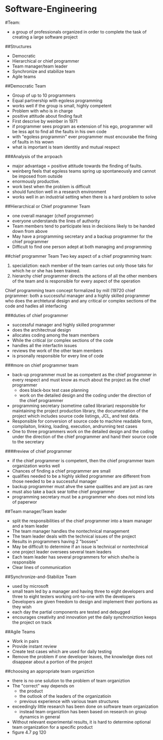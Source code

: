 # Software-Engineering

#Team:
- a group of professionals organized in order to complete the task of creating a large software project

##Structures

- Democratic 
- Hierarchical or chief programmer
- Team manager/team leader 
- Synchronize and stabilize team
- Agile teams

##Democratic Team

- Group of up to 10 programmers
- Equal partnership with egoless programming
- works well if the group is small, highly competent
- Problem with who is in charge
- positive attitude about finding fault
- First descrive by weinber in 1971
- if programmer sees program as extension of his ego, programmer will be less apt to find all the faults in his own code
- with "egoless programmin" ever programmer must encourabe the fining of faults in his wown
- what is important is team identitiy and mutual respect


###Analysis of the arrpoach

- major advantage = positive attitude towards the finding of faults.
- weinberg feels that egoless teams spring up spontaneously and cannot be imposed from outside
- enormously productive.
- work best when the problem is difficult
- should function well in a research environment
- works well in an industrial setting when there is a hard problem to solve


##Hierarchical or Chief programmer Team
- one overall manager (cheif programmer)
- everyone understands the lines of authority
- Team members tend to participate less in decisions likely to be handed down from above
- May have a programming secretary and a backup programmer for the chief programmer 
- Difficult to find one person adept at both managing and programming

##chief programmer Team
Two key aspect of a chief programming team:

1. specializtion: each member of the team carries out only those taks for which he or she has been trained.
2. hierarchy chief programmer directs the actions of all the other members of the team and is responsible for every aspect of the operation

Chief programming team concept formalized by mill (19720
chief prgrammer: both a successful manager and a highly skilled programmer who does the archtetural design and any critical or complex sections of the code and hadles all interfacing

###duties of chief programmer
- successful manager and highly skilled programmer
- does the architectrual design
- allocates coding among the team members
- While the critical (or complex sections of the code
- handles all the interfactin issues
- reviews the work of the other team members
- is prsonally responsible for every line of code

###more on chief programmer team
- back-up programmer must be as competent as the chief programmer in every respect and must know as much about the project as the chief programmer
    - does black-box test case planning
    - work on the detailed design and the coding under the direction of the chief programmer
- programming secretary (sometime called librarian) responsible for maintaining the project production library, the documentation of the project which includes source code listings, JCL, and test data.
- Responsible for conversion of source code to machine readable form, compilaiton, linking, loading, execution, andrunning test cases
- One to three programmers work on the detailed design and the coding under the direction of the chief programmer and hand their source code to the secretary

####review of chief programmer
- if the chief programmer is competent, then the chief programmer team organization works well
- Chances of finding a chief programmer are small
- qualifies needed to be a highly skilled programmer are different from those needed to be a successful manager
- backup programmer must ahve the same qualities and are just as rare
- must also take a back sear tothe chief programmer
- programming secretary must be a programmer who does not mind lots of paperwor

##Team manager/Team leader
- split the responsibilities of the chief programmer into a team manager and a team leader
- The team manager handles the nontechnical management
- The team leader deals with the technical issues of the project
- Results in programmers having 2 "bosses"
- May be difficult to determine if an issue is technical or nontechnical
- one project leader oversees several team leaders
- Each team leader has several programmers for which she/he is responsible
- Clear lines of communication

##Synchronize-and-Stabilize Team
- used by microsoft
- small team led by a manager and having three to eight developers and three to eight testers working ont-to-one with the developers
- Developers are given freedom to design and implement their portions as they wish
- each day the partial components are tested and debugged
- encourages creativity and innovation yet the daily synchroniztion keeps the project on track

##Agile Teams
- Work in pairs
- Provide instant review
- Create test cases which are used for daily testing
- Remove the problem if one developer leaves,  the knowledge does not disappear about a portion of the project

##choosing an appropriate team organiztion
- there is no one solution to the problem of team organiztion
- The "correct" way depends on
    - the product
    - the outlook of the leaders of the organizatioin
    - previous experience with various team structures
- exceedingly little research has been done on software team organization
    - instead team organiztion has been based on research on group dynamics in general
- Without relevant experimental results, it is hard to determine optional team organization for a specific product
- figure 4.7 pg 120
